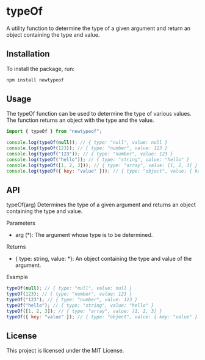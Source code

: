 # typeOf

A utility function to determine the type of a given argument and return an object containing the type and value.

## Installation

To install the package, run:

```bash
npm install newtypeof
```

## Usage

The typeOf function can be used to determine the type of various values. The function returns an object with the type and the value.

```javascript
import { typeOf } from "newtypeof";

console.log(typeOf(null)); // { type: "null", value: null }
console.log(typeOf(123)); // { type: "number", value: 123 }
console.log(typeOf("123")); // { type: "number", value: 123 }
console.log(typeOf("hello")); // { type: "string", value: "hello" }
console.log(typeOf([1, 2, 3])); // { type: "array", value: [1, 2, 3] }
console.log(typeOf({ key: "value" })); // { type: "object", value: { key: "value" } }
```

## API

typeOf(arg)
Determines the type of a given argument and returns an object containing the type and value.

Parameters

-   arg (\*): The argument whose type is to be determined.

Returns

-   { type: string, value: \*}: An object containing the type and value of the argument.

Example

```javascript
typeOf(null); // { type: "null", value: null }
typeOf(123); // { type: "number", value: 123 }
typeOf("123"); // { type: "number", value: 123 }
typeOf("hello"); // { type: "string", value: "hello" }
typeOf([1, 2, 3]); // { type: "array", value: [1, 2, 3] }
typeOf({ key: "value" }); // { type: "object", value: { key: "value" } }
```

## License

This project is licensed under the MIT License.
